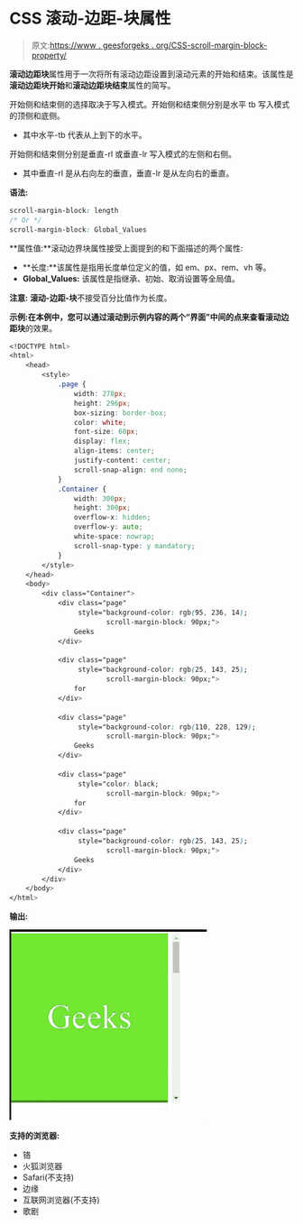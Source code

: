 # CSS 滚动-边距-块属性

> 原文:[https://www . geesforgeks . org/CSS-scroll-margin-block-property/](https://www.geeksforgeeks.org/css-scroll-margin-block-property/)

**滚动边距块**属性用于一次将所有滚动边距设置到滚动元素的开始和结束。该属性是**滚动边距块开始**和**滚动边距块结束**属性的简写。

开始侧和结束侧的选择取决于写入模式。开始侧和结束侧分别是水平 tb 写入模式的顶侧和底侧。

*   其中水平-tb 代表从上到下的水平。

开始侧和结束侧分别是垂直-rl 或垂直-lr 写入模式的左侧和右侧。

*   其中垂直-rl 是从右向左的垂直，垂直-lr 是从左向右的垂直。

**语法:**

```css
scroll-margin-block: length
/* Or */
scroll-margin-block: Global_Values

```

**属性值:**滚动边界块属性接受上面提到的和下面描述的两个属性:

*   **长度:**该属性是指用长度单位定义的值，如 em、px、rem、vh 等。
*   **Global_Values:** 该属性是指继承、初始、取消设置等全局值。

**注意:** **滚动-边距-块**不接受百分比值作为长度。

**示例:**在本例中，您可以通过滚动到示例内容的两个“界面”中间的点来查看**滚动边距块**的效果。

```css
<!DOCTYPE html>
<html>
    <head>
        <style>
            .page {
                width: 278px;
                height: 296px;
                box-sizing: border-box;
                color: white;
                font-size: 60px;
                display: flex;
                align-items: center;
                justify-content: center;
                scroll-snap-align: end none;
            }
            .Container {
                width: 300px;
                height: 300px;
                overflow-x: hidden;
                overflow-y: auto;
                white-space: nowrap;
                scroll-snap-type: y mandatory;
            }
        </style>
    </head>
    <body>
        <div class="Container">
            <div class="page" 
                 style="background-color: rgb(95, 236, 14); 
                        scroll-margin-block: 90px;">
                Geeks
            </div>

            <div class="page" 
                 style="background-color: rgb(25, 143, 25);
                        scroll-margin-block: 90px;">
                for
            </div>

            <div class="page" 
                 style="background-color: rgb(110, 228, 129); 
                        scroll-margin-block: 90px;">
                Geeks
            </div>

            <div class="page" 
                 style="color: black; 
                        scroll-margin-block: 90px;">
                for
            </div>

            <div class="page" 
                 style="background-color: rgb(25, 143, 25); 
                        scroll-margin-block: 90px;">
                Geeks
            </div>
        </div>
    </body>
</html>
```

**输出:**

![](img/faa46b74a396f451930e3d3ad2584ec3.png)

**支持的浏览器:**

*   铬
*   火狐浏览器
*   Safari(不支持)
*   边缘
*   互联网浏览器(不支持)
*   歌剧